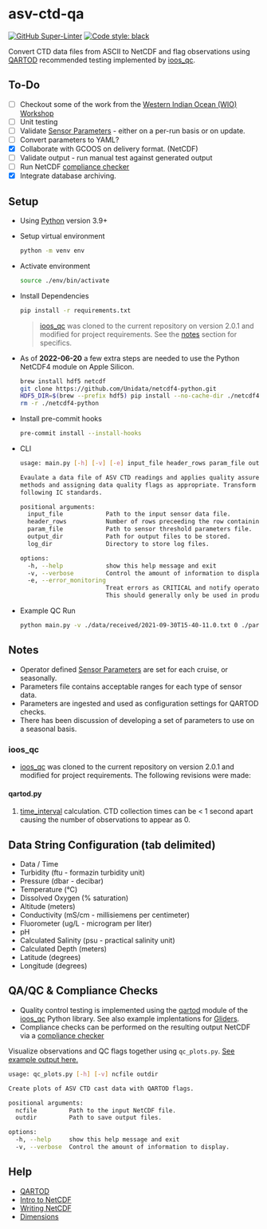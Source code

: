 # asv-ctd-qa

[![GitHub Super-Linter](https://github.com/IntegralEnvision/asv-ctd-qa/workflows/lint%20code%20base/badge.svg)](https://github.com/marketplace/actions/super-linter)
[![Code style: black](https://img.shields.io/badge/code%20style-black-000000.svg)](https://github.com/psf/black)

Convert CTD data files from ASCII to NetCDF and flag observations using [QARTOD](https://ioos.noaa.gov/project/qartod/) recommended testing implemented by [ioos_qc](https://github.com/ioos/ioos_qc).

## To-Do

- [ ] Checkout some of the work from the [Western Indian Ocean (WIO) Workshop](https://github.com/MathewBiddle/WIO_workshop)
- [ ] Unit testing
- [ ] Validate [Sensor Parameters](./parameters/Sensor_Parameters.xlsx) - either on a per-run basis or on update.
- [ ] Convert parameters to YAML?
- [x] Collaborate with GCOOS on delivery format. (NetCDF)
- [ ] Validate output - run manual test against generated output
- [ ] Run NetCDF [compliance checker](https://github.com/ioos/compliance-checker)
- [x] Integrate database archiving.

## Setup

- Using [Python](https://www.python.org/downloads/release/python-3100/) version 3.9+

- Setup virtual environment

  ```bash
  python -m venv env
  ```

- Activate environment

  ```bash
  source ./env/bin/activate
  ```

- Install Dependencies

  ```bash
  pip install -r requirements.txt
  ```

  > [ioos_qc](https://github.com/ioos/ioos_qc) was cloned to the current repository on version 2.0.1 and modified for project requirements. See the [notes](#notes) section for specifics.

- As of **2022-06-20** a few extra steps are needed to use the Python NetCDF4 module on Apple Silicon.

  ```bash
  brew install hdf5 netcdf
  git clone https://github.com/Unidata/netcdf4-python.git
  HDF5_DIR=$(brew --prefix hdf5) pip install --no-cache-dir ./netcdf4-python
  rm -r ./netcdf4-python
  ```

- Install pre-commit hooks

  ```bash
  pre-commit install --install-hooks
  ```

- CLI

  ```bash
  usage: main.py [-h] [-v] [-e] input_file header_rows param_file output_dir log_dir

  Evaulate a data file of ASV CTD readings and applies quality assurence checks following QARTOD
  methods and assigning data quality flags as appropriate. Transform results into NetCDF format
  following IC standards.

  positional arguments:
    input_file            Path to the input sensor data file.
    header_rows           Number of rows preceeding the row containing column headers.
    param_file            Path to sensor threshold parameters file.
    output_dir            Path for output files to be stored.
    log_dir               Directory to store log files.

  options:
    -h, --help            show this help message and exit
    -v, --verbose         Control the amount of information to display.
    -e, --error_monitoring
                          Treat errors as CRITICAL and notify operators of any issues via email.
                          This should generally only be used in production.
  ```

- Example QC Run

  ```bash
  python main.py -v ./data/received/2021-09-30T15-40-11.0.txt 0 ./parameters/Sensor_Parameters.xlsx ./data/processed logs
  ```

## Notes

- Operator defined [Sensor Parameters](./parameters/Sensor_Parameters.xlsx) are set for each cruise, or seasonally.
- Parameters file contains acceptable ranges for each type of sensor data.
- Parameters are ingested and used as configuration settings for QARTOD checks.
- There has been discussion of developing a set of parameters to use on a seasonal basis.

### ioos_qc

- [ioos_qc](https://github.com/ioos/ioos_qc) was cloned to the current repository on version 2.0.1 and modified for project requirements. The following revisions were made:

#### qartod.py

1. [time_interval](https://github.com/IntegralEnvision/asv-ctd-qa/commit/a249dd4ee84f719696fb31ecd6eabd9edd0f6a33#diff-32c09032f00f303300ace35369debee33af51ceb355defcce878c489bdc3af6aR646) calculation. CTD collection times can be < 1 second apart causing the number of observations to appear as 0.

## Data String Configuration (tab delimited)

- Data / Time
- Turbidity (ftu - formazin turbidity unit)
- Pressure (dbar - decibar)
- Temperature (°C)
- Dissolved Oxygen (% saturation)
- Altitude (meters)
- Conductivity (mS/cm - millisiemens per centimeter)
- Fluorometer (ug/L - microgram per liter)
- pH
- Calculated Salinity (psu - practical salinity unit)
- Calculated Depth (meters)
- Latitude (degrees)
- Longitude (degrees)

## QA/QC & Compliance Checks

- Quality control testing is implemented using the [qartod](https://ioos.github.io/ioos_qc/api/ioos_qc.html#module-ioos_qc.qartod) module of the [ioos_qc](https://github.com/ioos/ioos_qc) Python library. See also example implentations for [Gliders](https://github.com/ioos/glider-dac).
- Compliance checks can be performed on the resulting output NetCDF via a [compliance checker](https://github.com/ioos/compliance-checker)

Visualize observations and QC flags together using `qc_plots.py`. [See example output here.](./data/processed/plots/2021-09-30T15-40-11.0.txt.nc/2021-09-30T15-40-11.0.txt.nc.html)

```bash
usage: qc_plots.py [-h] [-v] ncfile outdir

Create plots of ASV CTD cast data with QARTOD flags.

positional arguments:
  ncfile         Path to the input NetCDF file.
  outdir         Path to save output files.

options:
  -h, --help     show this help message and exit
  -v, --verbose  Control the amount of information to display.
```

## Help

- [QARTOD](https://ioos.noaa.gov/project/qartod/)
- [Intro to NetCDF](https://adyork.github.io/python-oceanography-lesson/17-Intro-NetCDF/index.html)
- [Writing NetCDF](https://www.earthinversion.com/utilities/Writing-NetCDF4-Data-using-Python/)
- [Dimensions](http://www.bic.mni.mcgill.ca/users/sean/Docs/netcdf/guide.txn_12.html)
